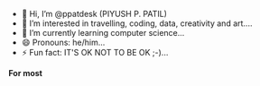 - 👋 Hi, I’m @ppatdesk (PIYUSH P. PATIL)
- 👀 I’m interested in travelling, coding, data, creativity and art....
- 🌱 I’m currently learning computer science...
- 😄 Pronouns: he/him...
- ⚡ Fun fact: IT'S OK NOT TO BE OK ;-)...

<b> For most</b>

<!---
ppatdesk/ppatdesk is a ✨ special ✨ repository because its `README.md` (this file) appears on your GitHub profile.
You can click the Preview link to take a look at your changes.
--->
